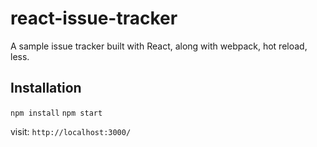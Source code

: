# react-issue-tracker
A sample issue tracker built with React, along with webpack, hot reload, less.


## Installation
`npm install`
`npm start`

visit: `http://localhost:3000/`

